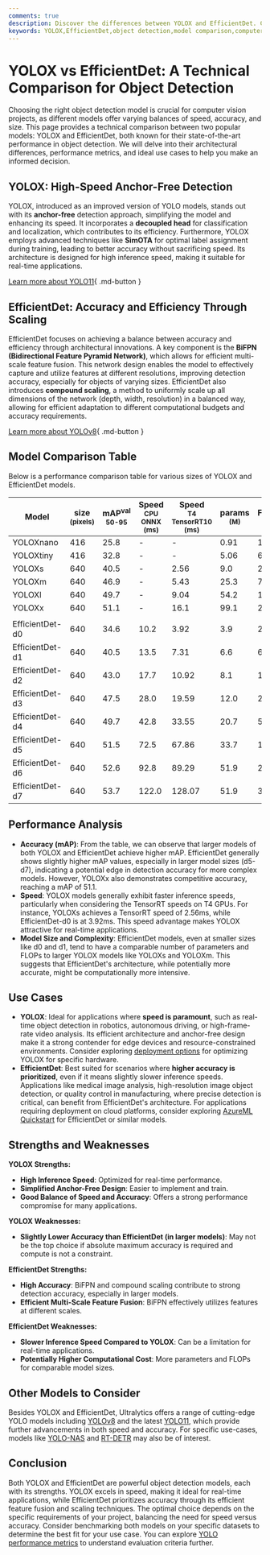 ```yaml
---
comments: true
description: Discover the differences between YOLOX and EfficientDet. Compare speed, accuracy, and use cases to select the best object detection model for your project.
keywords: YOLOX,EfficientDet,object detection,model comparison,computer vision,AI models,real-time detection,high-accuracy detection,YOLO,EfficientDet features,anchor-free detection
---
```


# YOLOX vs EfficientDet: A Technical Comparison for Object Detection

Choosing the right object detection model is crucial for computer vision projects, as different models offer varying balances of speed, accuracy, and size. This page provides a technical comparison between two popular models: YOLOX and EfficientDet, both known for their state-of-the-art performance in object detection. We will delve into their architectural differences, performance metrics, and ideal use cases to help you make an informed decision.

<script async src="https://cdn.jsdelivr.net/npm/chart.js@latest/dist/chart.min.js"></script>
<script defer src="../../javascript/benchmark.js"></script>

<canvas id="modelComparisonChart" width="1024" height="400" active-models='["YOLOX", "EfficientDet"]'></canvas>

## YOLOX: High-Speed Anchor-Free Detection

YOLOX, introduced as an improved version of YOLO models, stands out with its **anchor-free** detection approach, simplifying the model and enhancing its speed. It incorporates a **decoupled head** for classification and localization, which contributes to its efficiency. Furthermore, YOLOX employs advanced techniques like **SimOTA** for optimal label assignment during training, leading to better accuracy without sacrificing speed. Its architecture is designed for high inference speed, making it suitable for real-time applications.

[Learn more about YOLO11](https://docs.ultralytics.com/models/yolo11/){ .md-button }

## EfficientDet: Accuracy and Efficiency Through Scaling

EfficientDet focuses on achieving a balance between accuracy and efficiency through architectural innovations. A key component is the **BiFPN (Bidirectional Feature Pyramid Network)**, which allows for efficient multi-scale feature fusion. This network design enables the model to effectively capture and utilize features at different resolutions, improving detection accuracy, especially for objects of varying sizes. EfficientDet also introduces **compound scaling**, a method to uniformly scale up all dimensions of the network (depth, width, resolution) in a balanced way, allowing for efficient adaptation to different computational budgets and accuracy requirements.

[Learn more about YOLOv8](https://www.ultralytics.com/yolo){ .md-button }

## Model Comparison Table

Below is a performance comparison table for various sizes of YOLOX and EfficientDet models.

| Model           | size<br><sup>(pixels) | mAP<sup>val<br>50-95 | Speed<br><sup>CPU ONNX<br>(ms) | Speed<br><sup>T4 TensorRT10<br>(ms) | params<br><sup>(M) | FLOPs<br><sup>(B) |
| --------------- | --------------------- | -------------------- | ------------------------------ | ----------------------------------- | ------------------ | ----------------- |
| YOLOXnano       | 416                   | 25.8                 | -                              | -                                   | 0.91               | 1.08              |
| YOLOXtiny       | 416                   | 32.8                 | -                              | -                                   | 5.06               | 6.45              |
| YOLOXs          | 640                   | 40.5                 | -                              | 2.56                                | 9.0                | 26.8              |
| YOLOXm          | 640                   | 46.9                 | -                              | 5.43                                | 25.3               | 73.8              |
| YOLOXl          | 640                   | 49.7                 | -                              | 9.04                                | 54.2               | 155.6             |
| YOLOXx          | 640                   | 51.1                 | -                              | 16.1                                | 99.1               | 281.9             |
|                 |                       |                      |                                |                                     |                    |                   |
| EfficientDet-d0 | 640                   | 34.6                 | 10.2                           | 3.92                                | 3.9                | 2.54              |
| EfficientDet-d1 | 640                   | 40.5                 | 13.5                           | 7.31                                | 6.6                | 6.1               |
| EfficientDet-d2 | 640                   | 43.0                 | 17.7                           | 10.92                               | 8.1                | 11.0              |
| EfficientDet-d3 | 640                   | 47.5                 | 28.0                           | 19.59                               | 12.0               | 24.9              |
| EfficientDet-d4 | 640                   | 49.7                 | 42.8                           | 33.55                               | 20.7               | 55.2              |
| EfficientDet-d5 | 640                   | 51.5                 | 72.5                           | 67.86                               | 33.7               | 130.0             |
| EfficientDet-d6 | 640                   | 52.6                 | 92.8                           | 89.29                               | 51.9               | 226.0             |
| EfficientDet-d7 | 640                   | 53.7                 | 122.0                          | 128.07                              | 51.9               | 325.0             |

## Performance Analysis

- **Accuracy (mAP)**: From the table, we can observe that larger models of both YOLOX and EfficientDet achieve higher mAP. EfficientDet generally shows slightly higher mAP values, especially in larger model sizes (d5-d7), indicating a potential edge in detection accuracy for more complex models. However, YOLOXx also demonstrates competitive accuracy, reaching a mAP of 51.1.
- **Speed**: YOLOX models generally exhibit faster inference speeds, particularly when considering the TensorRT speeds on T4 GPUs. For instance, YOLOXs achieves a TensorRT speed of 2.56ms, while EfficientDet-d0 is at 3.92ms. This speed advantage makes YOLOX attractive for real-time applications.
- **Model Size and Complexity**: EfficientDet models, even at smaller sizes like d0 and d1, tend to have a comparable number of parameters and FLOPs to larger YOLOX models like YOLOXs and YOLOXm. This suggests that EfficientDet's architecture, while potentially more accurate, might be computationally more intensive.

## Use Cases

- **YOLOX**: Ideal for applications where **speed is paramount**, such as real-time object detection in robotics, autonomous driving, or high-frame-rate video analysis. Its efficient architecture and anchor-free design make it a strong contender for edge devices and resource-constrained environments. Consider exploring [deployment options](https://docs.ultralytics.com/guides/model-deployment-options/) for optimizing YOLOX for specific hardware.
- **EfficientDet**: Best suited for scenarios where **higher accuracy is prioritized**, even if it means slightly slower inference speeds. Applications like medical image analysis, high-resolution image object detection, or quality control in manufacturing, where precise detection is critical, can benefit from EfficientDet's architecture. For applications requiring deployment on cloud platforms, consider exploring [AzureML Quickstart](https://docs.ultralytics.com/guides/azureml-quickstart/) for EfficientDet or similar models.

## Strengths and Weaknesses

**YOLOX Strengths:**

- **High Inference Speed**: Optimized for real-time performance.
- **Simplified Anchor-Free Design**: Easier to implement and train.
- **Good Balance of Speed and Accuracy**: Offers a strong performance compromise for many applications.

**YOLOX Weaknesses:**

- **Slightly Lower Accuracy than EfficientDet (in larger models)**: May not be the top choice if absolute maximum accuracy is required and compute is not a constraint.

**EfficientDet Strengths:**

- **High Accuracy**: BiFPN and compound scaling contribute to strong detection accuracy, especially in larger models.
- **Efficient Multi-Scale Feature Fusion**: BiFPN effectively utilizes features at different scales.

**EfficientDet Weaknesses:**

- **Slower Inference Speed Compared to YOLOX**: Can be a limitation for real-time applications.
- **Potentially Higher Computational Cost**: More parameters and FLOPs for comparable model sizes.

## Other Models to Consider

Besides YOLOX and EfficientDet, Ultralytics offers a range of cutting-edge YOLO models including [YOLOv8](https://docs.ultralytics.com/models/yolov8/) and the latest [YOLO11](https://docs.ultralytics.com/models/yolo11/), which provide further advancements in both speed and accuracy. For specific use-cases, models like [YOLO-NAS](https://docs.ultralytics.com/models/yolo-nas/) and [RT-DETR](https://docs.ultralytics.com/models/rtdetr/) may also be of interest.

## Conclusion

Both YOLOX and EfficientDet are powerful object detection models, each with its strengths. YOLOX excels in speed, making it ideal for real-time applications, while EfficientDet prioritizes accuracy through its efficient feature fusion and scaling techniques. The optimal choice depends on the specific requirements of your project, balancing the need for speed versus accuracy. Consider benchmarking both models on your specific datasets to determine the best fit for your use case. You can explore [YOLO performance metrics](https://docs.ultralytics.com/guides/yolo-performance-metrics/) to understand evaluation criteria further.
